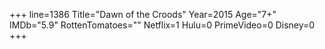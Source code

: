 +++
line=1386
Title="Dawn of the Croods"
Year=2015
Age="7+"
IMDb="5.9"
RottenTomatoes=""
Netflix=1
Hulu=0
PrimeVideo=0
Disney=0
+++

